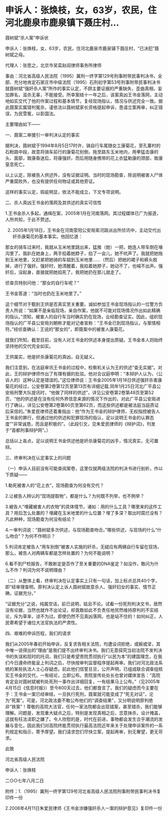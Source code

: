 # 申诉人：张焕枝，女，63岁，农民，住河北鹿泉市鹿泉镇下聂庄村...

聂树斌“杀人案”申诉状

申诉人：张焕枝，女，63岁，农民，住河北鹿泉市鹿泉镇下聂庄村，“已决犯”聂树斌之母。

代理人：张思之，北京市吴栾赵阎律师事务所律师

事由：河北省高级人民法院（1995）冀刑一终字第129号刑事附带民事判决书，全部、充分地肯定石家庄市中级法院（1995）石刑初字第53号刑事附带民事判决书就聂树斌“强奸杀人案”所作的事实认定，不顾主要证据的严重缺失，歪曲真相，妄加罪名，滥杀无辜，不能接受。所幸案结十一年之后，该案真凶王书金落网，主动地如实交代了他的作案过程和基本情节，复经现场指认，情况与供述完全一致。据此聂案实属错判冤杀，谨依法以聂树斌家长资格提起申诉，恳请立案再审，纠正错误，为民雪冤，以彰国法。

主要理由如下——

一、聂案二审援引一审判决认定的事实

据判决，聂树斌于1994年8月5日17时许，骑自行车尾随女工康菊花，至孔寨村的石粉路中段，故意将骑车前行的康菊花别倒，拖至路东玉米地内，用拳猛击康的头、面部，致康昏迷后，将康强奸。而后用随身携带的花上衣猛勒康的颈部，致康窒息死亡。

以上认定，除被告人供述外，没有证据证明。当时的现场勘查，除说明被害人尸体严重腐败外，也没有提供任何物证或其他旁证。

这样的事实认定，瑕疵明显，依法不能成立，下文专项说明。

二、杀人真凶王书金的落网及其供述的真实可信性

1.王书金杀人多起，通缉在案，2005年1月在河南落网。其过程媒体已广为报道，人所共知，于此不赘述。

2. 2005年1月18日，王书金在河南荥阳公安局索河路派出所侦讯中，主动交代出奸杀康菊花的基本事实。他回忆道：

那女的骑车过来时，我就从玉米地里跳出来，猛推（她）一把，她连人带车倒在壕沟里了。我趴在她身上，两手掐着她脖子，掐了一会儿，她不吭声了。我就把她拖到玉米地里，又赶紧把她骑的车掂到玉米地里……（然后）把她的裙子和裤头脱掉，进行了强奸。强奸时，她清醒着，我掐着她脖子，她动不了，也喊不出声。强奸后，没起身，直接就把她掐死了。我把她扔在那儿就走了。

侦查员特别问他：“那女的自行车呢？”

王书金答道：“当时也扔在玉米地里了。”

这个细节对于甄别王供是否真实至关重要。诚如参加王书金现场指认的一位警方负责人所说：“如果不是亲临现场，亲自作案，他就不可能对现场情况作出如此精确的指认。”须知，被害人的自行车当时确实扔在现场，业经勘查证实。因此，组织现场指认的广平县公安局刘朝彬才能对记者宣称：“王书金已到现场指认，与案情相符。”经侦查确认：王说的“那女的”，即聂案中的被害人康菊花。

就我们所知，截至目前，没有人对王书金的供述本身提出质疑。王书金本人则始终坚持他的交代完全如实。

王供属实，他是奸杀康菊花的真凶，自无疑义。

我们注意到，在法庭审讯王书金的过程中，检察机关认为王的供述“查无实据”。对此，王的辩护律师作出了有理有据的批驳。他对合议庭申明：“本辩护人认为，（公诉人的）这种认定是错误的。”这位律师说：王书金2005年1月18日供述强奸杀害康菊花的经过，公安卷第2卷第12页至第13页有详细记载.同年1月25日河北广平县公安局刑警大队提讯时，“他做了同样的供述”，详见公安卷第2卷第48页至第52页，“他的供述是在没有任何外界信息来源的情况下作出的，对此广平县公安局进行了确认，详见公安卷第2卷第60页至第62页，而这些供述都是被法庭当庭质证后采信的。”朱爱民律师还着重指出：他“作为王书金的辩护律师，无权指控被告人王书金的罪行，但通过他的供述和犯罪现场的指认，足以说明王书金的认罪态度”“非常诚恳，而且是积极的”。（此段引文，见朱爱民律师的《辩护词》，刊发于“首都刑事辩护网”。）

总括以上各点，足以说明王书金供述他是奸杀康菊花的凶手，情况真实，无可置辩。

三、终审判决在认定事实上的问题

（一）申诉人目前没有可能查阅案卷，这里仅就两级法院的判决书进行剖析，作以下质疑——

1.勒死被害人的“花上衣”，现场勘查为何没有交代？

2.让被告人辨认的“现场提取物”，都是什么？为何既不列举，也不例举？

3.被告人“埋藏被害人的衣物”的具体情节，诸如：用的什么工具？哪里来的这件工具？用后怎么处置的？埋藏在玉米地里的什么位置？埋了多深？取出时腐烂没有？凡此种种，现场勘查为何没有结论？

4.一审判词说：“聂树斌多次供述，与现场勘查吻合。”哪些供述，与现场的什么“什么吻合”？为何不作明示？

5.判词肯定被告人“用车别倒”被害人实施的奸杀，无疑应有两辆自行车留在现场，那么，被告人对两辆车都是怎样处置的？为何不能说明？

6.看不到尸检报告，不敢断定是否作了至关重要的DNA鉴定？如没作，敢问为什么不作？判词为何不说明理由？

（二）从整体上看，终审判决在认定事实上只有一句话，加上标点总共40个字，即“经审理查明，原判决认定上诉人聂树斌故意杀人、强奸妇女的事实、情节正确，证据充分。”

“证据充分”之说，纯属空话，前已说明，姑且不论。试看一份死刑判决文书，居然没有论据，当然也就作不出论证，却竟敢如此不负责任地贸然维持原判的不实结论，斥为草率，谅不为过。即使仍然不见真凶落网，也是站不住的！如何纠正，人民寄希望于诸位大法官执法的严肃性。

四、艰难的申诉历程，我们的请求

我们从2005年春初开始申诉，反复求告相关法院，均遭设词拒绝，或婉或坚，其中唯一说得出的“理由”是我们提不出终审判决书。我们无意探究当初法院不发判决书的失误和现时的托词，我们只是希望贵院贯彻执行“以民为本”的建国理念，在我们今日遵命终能呈上判词之后，尽快按审判监督程序提起再审。我们对河北政法系统的某些执法人士心存疑虑。前此他们信誓旦旦，公开声明，已组成联合调查组核实王书金的交代，一有结论，立即公布。贵院宣传处处长也曾对媒体宣告：“高院肯定会对聂树斌被判处死刑一事作出详细回复，一有结果马上公布。”（见2005年 4月15日《信息时报》）至今800天过去，他们都食言了。我们的疑虑而今主要在于：王书金一案已经审结，一旦执行死刑，聂案就可能变成了“死无对证”，沦为“死案”。可是，河北政法委不敢公布他们的“调查结果”，又分明说明原判绝非“铁案”！尊敬的高院大法官，任何一家法院都会出现错案，甚至错杀，我们能够理解。问题是，发现重大疑点之后，特别是发现真相之后，恣意抹杀，设计掩盖，这就有枉法渎职之嫌了。令人欣慰的是，时代在前进，事物都会发生合乎潮流的发展与变化，因此我们对高院终能贯彻执行最高法院近年来关于处理申诉案件的一系列规定和指示，寄予厚望。我们请求您们尽快立案，提起再审，别无奢望，更无苛求。

此致

河北省高级人民法院

申诉人：张焕枝

二○○七年八月二日

附件：1.（1995）冀刑一终字第129号河北省高级人民法院刑事附带民事判决书复印件一份

2.2006年4月11日朱爱民律师《王书金涉嫌强奸杀人一案的辩护意见》复印件一份